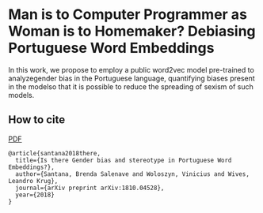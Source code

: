 # Man is to Computer Programmer as Woman is to Homemaker? Debiasing Portuguese Word Embeddings

In this work,  we propose to employ a public word2vec model pre-trained to analyzegender bias in the Portuguese language, quantifying biases present in the modelso that it is possible to reduce the spreading of sexism of such models. 





## How to cite
 [PDF](https://www.researchgate.net/publication/328212897_Is_there_Gender_bias_and_stereotype_in_Portuguese_Word_Embeddings)

```
@article{santana2018there,
  title={Is there Gender bias and stereotype in Portuguese Word Embeddings?},
  author={Santana, Brenda Salenave and Woloszyn, Vinicius and Wives, Leandro Krug},
  journal={arXiv preprint arXiv:1810.04528},
  year={2018}
}
```
